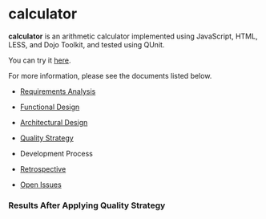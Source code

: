 # calculator

**calculator** is an arithmetic calculator implemented using JavaScript, HTML, LESS, and Dojo Toolkit, and tested using QUnit.

You can try it [here](https://dl.dropboxusercontent.com/u/1085829/calculator-master/src/calculator.html).

For more information, please see the documents listed below.

- [Requirements Analysis](https://github.com/andrewaliu/calculator/wiki/Requirements-Analysis)
- [Functional Design](https://github.com/andrewaliu/calculator/wiki/Functional-Design)
- [Architectural Design](https://github.com/andrewaliu/calculator/wiki/Architectural-Design)
- [Quality Strategy](https://github.com/andrewaliu/calculator/wiki/Quality-Strategy)

- Development Process

- [Retrospective](https://github.com/andrewaliu/calculator/wiki/Retrospective)
- [Open Issues](https://github.com/andrewaliu/calculator/issues)

### Results After Applying Quality Strategy

